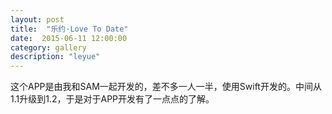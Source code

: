```yaml
---
layout: post
title:  "乐约·Love To Date"
date:  2015-06-11 12:00:00
category: gallery
description: "leyue"
---
```

这个APP是由我和SAM一起开发的，差不多一人一半，使用Swift开发的。中间从1.1升级到1.2，于是对于APP开发有了一点点的了解。
